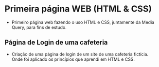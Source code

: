 # Primeira página WEB (HTML & CSS)

* Primeiro página web fazendo o uso HTML e CSS, juntamente da Media Query, para fins de estudo.

## Página de Login de uma cafeteria 

* Criação de uma página de login de um site de uma cafeteria fictícia. Onde foi aplicado os princípios que aprendi em HTML e CSS.


